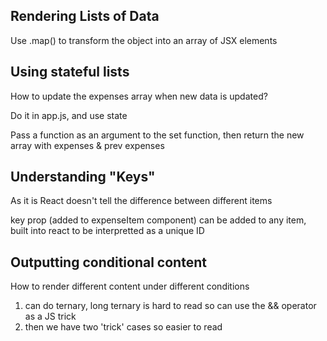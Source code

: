 ## Rendering Lists of Data

Use .map() to transform the object into an array of JSX elements


## Using stateful lists

How to update the expenses array when new data is updated?

Do it in app.js, and use state

Pass a function as an argument to the set function, then return the new array with expenses & prev expenses


## Understanding "Keys"

As it is React doesn't tell the difference between different items

key prop (added to expenseItem component) can be added to any item, built into react to be interpretted as a unique ID


## Outputting conditional content

How to render different content under different conditions
1. can do ternary, long ternary is hard to read so can use the && operator as a JS trick
1. then we have two 'trick' cases so easier to read
